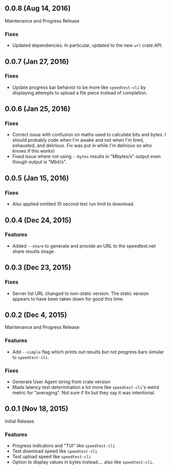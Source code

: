 ## 0.0.8 (Aug 14, 2016)

Maintenance and Progress Release

### Fixes

* Updated dependencies. In particular, updated to the new `url` crate API.

## 0.0.7 (Jan 27, 2016)

### Fixes

* Update progress bar behavior to be more like `speedtest-cli` by displaying
  attempts to upload a file piece instead of completion.

## 0.0.6 (Jan 25, 2016)

### Fixes

* Correct issue with confusion on maths used to calculate bits and bytes. I
  should probably code when I'm awake and not when I'm tired, exhausted, and
  delirious. Fix was put in while I'm delirious so who knows if this works!
* Fixed issue where not using `--bytes` results in "Mbytes/s" output even
  though output is "Mbit/s".

## 0.0.5 (Jan 15, 2016)

### Fixes

* Also applied omitted 10 second test run limit to download.

## 0.0.4 (Dec 24, 2015)

### Features

* Added `--share` to generate and provide an URL to the speedtest.net share
  results image.

## 0.0.3 (Dec 23, 2015)

### Fixes

* Server list URL changed to non-static version. The static version appears to
  have been taken down for good this time.


## 0.0.2 (Dec 4, 2015)

Maintenance and Progress Release

### Features

* Add `--simple` flag which prints out results but not progress bars simular to
  `speedtest-cli`.

### Fixes

* Generate User Agent string from crate version
* Made latency test determination a lot more like `speedtest-cli`'s weird
  metric for "averaging". Not sure if fix but they say it was intentional.


## 0.0.1 (Nov 18, 2015)

Initial Release.

### Features

* Progress indicators and "TUI" like `speedtest-cli`
* Test download speed like `speedtest-cli`
* Test upload speed like `speedtest-cli`
* Option to display values in bytes instead.... also like `speedtest-cli`.
